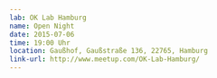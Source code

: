```yaml
---
lab: OK Lab Hamburg
name: Open Night
date: 2015-07-06
time: 19:00 Uhr
location: Gaußhof, Gaußstraße 136, 22765, Hamburg
link-url: http://www.meetup.com/OK-Lab-Hamburg/
---
```

